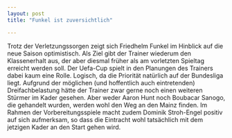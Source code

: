 ```yaml
---
layout: post
title: "Funkel ist zuversichtlich"

---
```


Trotz der Verletzungssorgen zeigt sich Friedhelm Funkel im Hinblick auf die neue Saison optimistisch. Als Ziel gibt der Trainer wiederum den Klassenerhalt aus, der aber diesmal früher als am vorletzten Spieltag erreicht werden soll. Der Uefa-Cup spielt in den Planungen des Trainers dabei kaum eine Rolle. Logisch, da die Priorität natürlich auf der Bundesliga liegt. Aufgrund der möglichen (und hoffentlich auch eintretenden) Dreifachbelastung hätte der Trainer zwar gerne noch einen weiteren Stürmer im Kader gesehen. Aber weder Aaron Hunt noch Boubacar Sanogo, die gehandelt wurden, werden wohl den Weg an den Mainz finden. Im Rahmen der Vorbereitungsspiele macht zudem Dominik Stroh-Engel positiv auf sich aufmerksam, so dass die Eintracht wohl tatsächlich mit dem jetzigen Kader an den Start gehen wird.


